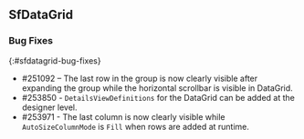 ## SfDataGrid

### Bug Fixes
{:#sfdatagrid-bug-fixes}

* \#251092 – The last row in the group is now clearly visible after expanding the group while the horizontal scrollbar is visible in DataGrid.
* \#253850 - `DetailsViewDefinitions` for the DataGrid can be added at the designer level.
* \#253971 - The last column is now clearly visible while `AutoSizeColumnMode` is `Fill` when rows are added at runtime.
